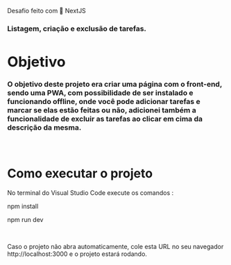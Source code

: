 
Desafio feito com 🔗 NextJS
  
  <h3>
    Listagem, criação e exclusão de tarefas.


<div id='objetivo'>
	<h1>Objetivo</h1>
	O objetivo deste projeto era criar uma página com o front-end, sendo uma PWA, com possibilidade de ser instalado e funcionando offline, onde você pode adicionar tarefas e marcar se elas estão feitas ou não, adicionei também a funcionalidade de excluir as tarefas ao clicar em cima da descrição da mesma.
	
</div>
<br>
<br>

	
<h1>Como executar o projeto</h1>
<p>No terminal do Visual Studio Code execute os comandos :
<p> npm install</p>
<p> npm run dev</p>
<br>
<p>Caso o projeto não abra automaticamente, cole esta URL no seu navegador http://localhost:3000 e o projeto estará rodando.</p>

<br>
<br>


